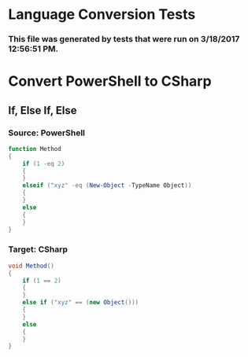 # Language Conversion Tests
### This file was generated by tests that were run on 3/18/2017 12:56:51 PM.
# Convert PowerShell to CSharp
## If, Else If, Else
### Source: PowerShell
```powershell
function Method
{
	if (1 -eq 2)
	{
	}
	elseif ("xyz" -eq (New-Object -TypeName Object))
	{
	}
	else
	{
	}
}
```
### Target: CSharp
```csharp
void Method()
{
	if (1 == 2)
	{
	}
	else if ("xyz" == (new Object()))
	{
	}
	else
	{
	}
}
```

